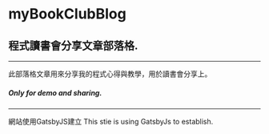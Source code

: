 # myBookClubBlog
## 程式讀書會分享文章部落格.
---
此部落格文章用來分享我的程式心得與教學，用於讀書會分享上。
##### Only for demo and sharing.
___
網站使用GatsbyJS建立
This stie is using GatsbyJs to establish.
